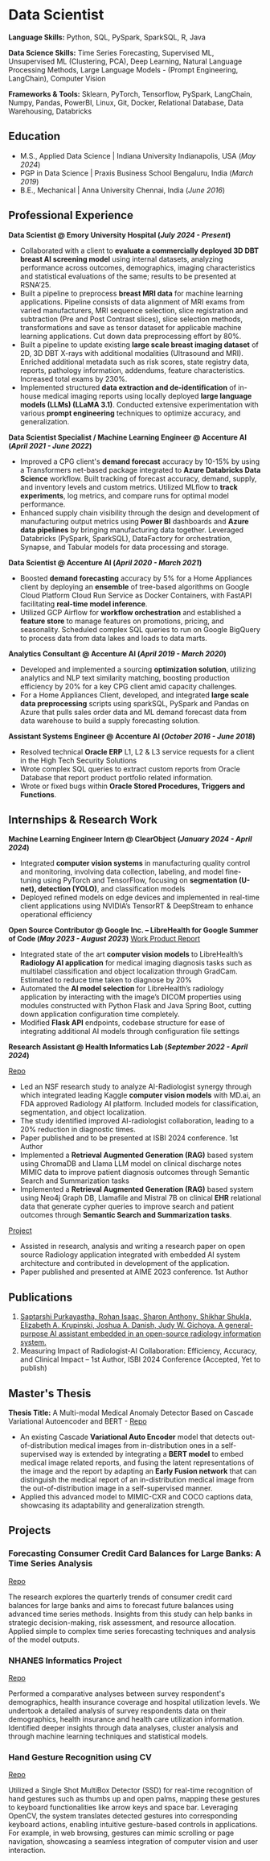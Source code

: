 # Data Scientist

**Language Skills:** Python, SQL, PySpark, SparkSQL, R, Java

**Data Science Skills:** Time Series Forecasting, Supervised ML, Unsupervised ML (Clustering, PCA), Deep Learning, Natural Language Processing Methods, Large Language Models - (Prompt Engineering, LangChain), Computer Vision

**Frameworks & Tools:** Sklearn, PyTorch, Tensorflow, PySpark, LangChain, Numpy, Pandas, PowerBI, Linux, Git, Docker, Relational Database, Data Warehousing, Databricks

## Education
- M.S., Applied Data Science	| Indiana University Indianapolis, USA (_May 2024_)
- PGP in Data Science | Praxis Business School Bengaluru, India (_March 2019_)
- B.E., Mechanical | Anna University Chennai, India (_June 2016_)

## Professional Experience
**Data Scientist @ Emory University Hospital (_July 2024 - Present_)**
- Collaborated with a client to **evaluate a commercially deployed 3D DBT breast AI screening model** using internal datasets, analyzing performance across outcomes, demographics, imaging characteristics and statistical evaluations of the same; results to be presented at RSNA’25. 
- Built a pipeline to preprocess **breast MRI data** for machine learning applications. Pipeline consists of data alignment of MRI exams from varied manufacturers, MRI sequence selection, slice registration and subtraction (Pre and Post Contrast slices), slice selection methods, transformations and save as tensor dataset for applicable machine learning applications. Cut down data preprocessing effort by 80%.
- Built a pipeline to update existing **large scale breast imaging dataset** of 2D, 3D DBT X-rays with additional modalities (Ultrasound and MRI). Enriched additional metadata such as risk scores, state registry data, reports, pathology information, addendums, feature characteristics. Increased total exams by 230%.
- Implemented structured **data extraction and de-identification** of in-house medical imaging reports using locally deployed **large language models (LLMs) (LLaMA 3.1)**. Conducted extensive experimentation with various **prompt engineering** techniques to optimize accuracy, and generalization.

**Data Scientist Specialist / Machine Learning Engineer @ Accenture AI (_April 2021 - June 2022_)**
- Improved a CPG client's **demand forecast** accuracy by 10-15% by using a Transformers net-based package integrated to **Azure Databricks Data Science** workflow. Built tracking of forecast accuracy, demand, supply, and inventory levels and custom metrics. Utilized MLflow to **track experiments**, log metrics, and compare runs for optimal model performance.
- Enhanced supply chain visibility through the design and development of manufacturing output metrics using **Power BI** dashboards and **Azure data pipelines** by bringing manufacturing data together. Leveraged Databricks (PySpark, SparkSQL), DataFactory for orchestration, Synapse, and Tabular models for data processing and storage.

**Data Scientist @ Accenture AI (_April 2020 - March 2021_)**
- Boosted **demand forecasting** accuracy by 5% for a Home Appliances client by deploying an **ensemble** of tree-based algorithms on Google Cloud Platform Cloud Run Service as Docker Containers, with FastAPI facilitating **real-time model inference**. 
- Utilized GCP Airflow for **workflow orchestration** and established a **feature store** to manage features on promotions, pricing, and seasonality. Scheduled complex SQL queries to run on Google BigQuery to process data from data lakes and loads to data marts.

**Analytics Consultant @ Accenture AI (_April 2019 - March 2020_)**
- Developed and implemented a sourcing **optimization solution**, utilizing analytics and NLP text similarity matching, boosting production efficiency by 20% for a key CPG client amid capacity challenges.
- For a Home Appliances Client, developed, and integrated **large scale data preprocessing** scripts using sparkSQL, PySpark and Pandas on Azure that pulls sales order data and ML demand forecast data from data warehouse to build a supply forecasting solution.

**Assistant Systems Engineer @ Accenture AI (_October 2016 - June 2018_)**
- Resolved technical **Oracle ERP** L1, L2 & L3 service requests for a client in the High Tech Security Solutions
- Wrote complex SQL queries to extract custom reports from Oracle Database that report product portfolio related information.
- Wrote or fixed bugs within **Oracle Stored Procedures, Triggers and Functions**.

## Internships & Research Work
**Machine Learning Engineer Intern @ ClearObject (_January 2024 - April 2024_)**

- Integrated **computer vision systems** in manufacturing quality control and monitoring, involving data collection, labeling, and model fine-tuning using PyTorch and TensorFlow, focusing on **segmentation (U-net), detection (YOLO)**, and classification models
- Deployed refined models on edge devices and implemented in real-time client applications using NVIDIA’s TensorRT & DeepStream to enhance operational efficiency

**Open Source Contributor @ Google Inc. – LibreHealth for Google Summer of Code (_May 2023 - August 2023_)**
[Work Product Report](https://rohanisaac.blogspot.com/2023/08/google-summer-of-code-2023-ai-model.html)

- Integrated state of the art **computer vision models** to LibreHealth’s **Radiology AI application** for medical imaging diagnosis tasks such as multilabel classification and object localization through GradCam. Estimated to reduce time taken to diagnose by 20%
- Automated the **AI model selection** for LibreHealth’s radiology application by interacting with the image’s DICOM properties using modules constructed with Python Flask and Java Spring Boot, cutting down application configuration time completely.
- Modified **Flask API** endpoints, codebase structure for ease of integrating additional AI models through configuration file settings

**Research Assistant @ Health Informatics Lab (_September 2022 - April 2024_)**

[Repo](https://github.com/rogyizac/MD.ai)

- Led an NSF research study to analyze AI-Radiologist synergy through which integrated leading Kaggle **computer vision models** with MD.ai, an FDA approved Radiology AI platform. Included models for classification, segmentation, and object localization.
- The study identified improved AI-radiologist collaboration, leading to a 20% reduction in diagnostic times.
- Paper published and to be presented at ISBI 2024 conference. 1st Author
- Implemented a **Retrieval Augmented Generation (RAG)** based system using ChromaDB and Llama LLM model on clinical discharge notes MIMIC data to improve patient diagnosis outcomes through Semantic Search and Summarization tasks
- Implemented a **Retrieval Augmented Generation (RAG)** based system using Neo4j Graph DB, Llamafile and Mistral 7B on clinical **EHR** relational data that generate cypher queries to improve search and patient outcomes through **Semantic Search and Summarization tasks**.

[Project](https://librehealth.io/projects/lh-radiology/)
- Assisted in research, analysis and writing a research paper on open source Radiology application integrated with embedded AI system architecture and contributed in development of the application.
- Paper published and presented at AIME 2023 conference. 1st Author

## Publications
1. [Saptarshi Purkayastha, Rohan Isaac, Sharon Anthony, Shikhar Shukla, Elizabeth A. Krupinski, Joshua A. Danish, Judy W. Gichoya. A general-purpose AI assistant embedded in an open-source radiology information system.](https://doi.org/10.48550/arXiv.2303.10338)
2. Measuring Impact of Radiologist-AI Collaboration: Efficiency, Accuracy, and Clinical Impact – 1st Author, ISBI 2024 Conference (Accepted, Yet to publish)

## Master's Thesis
**Thesis Title:** A Multi-modal Medical Anomaly Detector Based on Cascade Variational Autoencoder and BERT - [Repo](https://github.com/rogyizac/CVAD)
- An existing Cascade **Variational Auto Encoder** model that detects out-of-distribution medical images from in-distribution ones in a self-supervised way is extended by integrating a **BERT model** to embed medical image related reports, and fusing the latent representations of the image and the report by adapting an **Early Fusion network** that can distinguish the medical report of an in-distribution medical image from the out-of-distribution image in a self-supervised manner.
- Applied this advanced model to MIMIC-CXR and COCO captions data, showcasing its adaptability and generalization strength.

## Projects

### Forecasting Consumer Credit Card Balances for Large Banks: A Time Series Analysis
[Repo](https://github.com/rogyizac/projects/tree/main/ForecastingConsumerCreditBalances)

The research explores the quarterly trends of consumer credit card balances for large banks and aims to forecast future balances using advanced time series methods. Insights from this study can help banks in strategic decision-making, risk assessment, and resource allocation. Applied simple to complex time series forecasting techniques and analysis of the model outputs.

### NHANES Informatics Project
[Repo](https://github.com/rogyizac/NHANES_informatics_project)

Performed a comparative analyses between survey respondent's demographics, health insurance coverage and hospital utilization levels. We undertook a detailed analysis of survey respondents data on their demographics, health insurance and health care utilization information. Identified deeper insights through data analyses, cluster analysis and through machine learning techniques and statistical models.

### Hand Gesture Recognition using CV
[Repo](https://github.com/rogyizac/Gesture-recognition-using-CV)

Utilized a Single Shot MultiBox Detector (SSD) for real-time recognition of hand gestures such as thumbs up and open palms, mapping these gestures to keyboard functionalities like arrow keys and space bar. Leveraging OpenCV, the system translates detected gestures into corresponding keyboard actions, enabling intuitive gesture-based controls in applications. For example, in web browsing, gestures can mimic scrolling or page navigation, showcasing a seamless integration of computer vision and user interaction.
